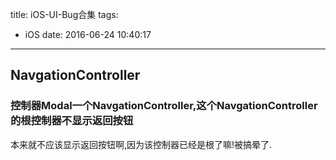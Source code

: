 title: iOS-UI-Bug合集
tags:
  - iOS
date: 2016-06-24 10:40:17
---

## NavgationController
### 控制器Modal一个NavgationController,这个NavgationController的根控制器不显示返回按钮
本来就不应该显示返回按钮啊,因为该控制器已经是根了嘛!被搞晕了.

